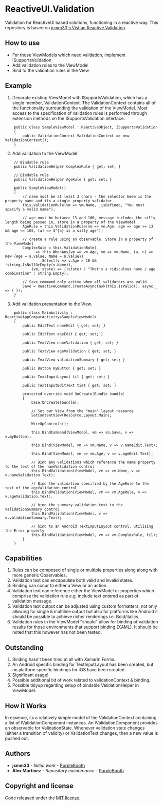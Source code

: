 # ReactiveUI.Validation

Validation for ReactiveUI based solutions, functioning in a reactive way. This repository is based on [jcmm33's Vistian.Reactive.Validation](https://github.com/jcmm33/ReactiveUI.Validation).

## How to use


* For those ViewModels which need validation, implement ISupportsValidation
* Add validation rules to the ViewModel
* Bind to the validation rules in the View

## Example
1. Decorate existing ViewModel with ISupportsValidation, which has a single member, ValidationContext. The ValidationContext contains all of the functionality surrounding the validation of the ViewModel.  Most access to the specification of validation rules is performed through extension methods on the ISupportsValidation interface.

```
    public class SampleViewModel : ReactiveObject, ISupportsValidation
    {
        public ValidationContext ValidationContext => new ValidationContext();
	}
```

2. Add validation to the ViewModel

```
	// Bindable rule
	public ValidationHelper ComplexRule { get; set; }

	// Bindable rule
	public ValidationHelper AgeRule { get; set; }

	public SampleViewModel()
	{
		// name must be at least 3 chars - the selector heee is the property name and its a single property validator
		this.ValidationRule(vm => vm.Name, _isDefined, "You must specify a valid name");

		// age must be between 13 and 100, message includes the silly length being passed in, store in a property of the ViewModel
		AgeRule = this.ValidationRule(vm => vm.Age, age => age >= 13 && age <= 100, (a) => $"{a} is a silly age");

		// create a rule using an observable. Store in a property of the ViewModel
		ComplexRule = this.ValidationRule(
			_ => this.WhenAny(vm => vm.Age, vm => vm.Name, (a, n) => new {Age = a.Value, Name = n.Value})
				.Select(v => v.Age > 10 && !string.IsNullOrEmpty(v.Name)),
			(vm, state) => (!state) ? "That's a ridiculous name / age combination" : string.Empty);

		// Save command only active when all validators are valid
		Save = ReactiveCommand.CreateAsyncTask(this.IsValid(), async _ => { });
	}
```

3. Add validation presentation to the View.

```
	public class MainActivity : ReactiveAppCompatActivity<SampleViewModel>
    {
        public EditText nameEdit { get; set; }

        public EditText ageEdit { get; set; }

        public TextView nameValidation { get; set; }

        public TextView ageValidation { get; set; }

        public TextView validationSummary { get; set; }

        public Button myButton { get; set; }

        public TextInputLayout til { get; set; }

        public TextInputEditText tiet { get; set; }

        protected override void OnCreate(Bundle bundle)
        {
            base.OnCreate(bundle);

            // Set our View from the "main" layout resource
            SetContentView(Resource.Layout.Main);

            WireUpControls();

            this.BindCommand(ViewModel, vm => vm.Save, v => v.myButton);

            this.Bind(ViewModel, vm => vm.Name, v => v.nameEdit.Text);

            this.Bind(ViewModel, vm => vm.Age, v => v.ageEdit.Text);

            // Bind any validations which reference the name property to the text of the nameValidation control
            this.BindValidation(ViewModel, vm => vm.Name, v => v.nameValidation.Text);

            // Bind the validation specified by the AgeRule to the text of the ageValidation control
            this.BindValidation(ViewModel, vm => vm.AgeRule, v => v.ageValidation.Text);

            // bind the summary validation text to the validationSummary control
            this.BindValidation(ViewModel, v => v.validationSummary.Text);

            // bind to an Android TextInputLayout control, utilising the Error property
            this.BindValidation(ViewModel, vm => vm.ComplexRule, til);
        }
    }
```

## Capabilities

1. Rules can be composed of single or multiple properties along along with more generic Observables.
2. Validation text can encapsulate both valid and invalid states.
3. Binding can occur to either a View or an action.
3. Validation text can reference either the ViewModel or properties which comprise the validation rule e.g. include text entered as part of validation message.
4. Validation text output can be adjusted using custom formatters, not only allowing for single & multiline output but also for platforms like Android it should be possible to achieve richer renderings i.e. Bold/italics.
5. Validation rules in the ViewModel "should" allow for binding of validation results for those environments that support binding (XAML). It should be noted that this however has not been tested.

## Outstanding

1. Binding hasn't been tried at all with Xamarin Forms.
2. An Android specific binding for TextInputLayout has been created, but no platform specific bindings for iOS have been created.
3. Significant usage!
4. Possible additional bit of work related to validationContext & binding.
5. Possible tidyup regarding setup of bindable ValidationHelper in ViewModel. 

## How it Works

In essence, its a relatively simple model of the ValidationContext containing a list of IValidationComponent instances. An IValidationComponent provides an observable for ValidationState. Whenever validation state changes (either a transition of validity) or ValidationText changes, then a new value is pushed out.

## Authors

* **jcmm33** - *Initial work* - [PurpleBooth](https://github.com/jcmm33)
* **Àlex Martínez** - *Repository maintenance* - [PurpleBooth](https://github.com/alexmartinezm)

## Copyright and license

Code released under the [MIT license](https://opensource.org/licenses/MIT).
